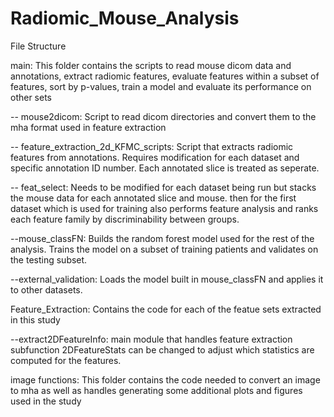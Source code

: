 # Radiomic_Mouse_Analysis

File Structure

main: This folder contains the scripts to read mouse dicom data and annotations, extract radiomic features, evaluate features within a subset of features, sort by p-values, train a model and evaluate its performance on other sets

-- mouse2dicom: Script to read dicom directories and convert them to the mha format used in feature extraction

-- feature_extraction_2d_KFMC_scripts: Script that extracts radiomic features from annotations. Requires modification for each dataset and specific annotation ID number. Each annotated slice is treated as seperate.

-- feat_select: Needs to be modified for each dataset being run but stacks the mouse data for each annotated slice and mouse. then for the first dataset which is used for training also performs feature analysis and ranks each feature family by discriminability between groups.

--mouse_classFN: Builds the random forest model used for the rest of the analysis. Trains the model on a subset of training patients and validates on the testing subset. 

--external_validation: Loads the model built in mouse_classFN and applies it to other datasets. 


Feature_Extraction: Contains the code for each of the featue sets extracted in this study

--extract2DFeatureInfo: main module that handles feature extraction subfunction 2DFeatureStats can be changed to adjust which statistics are computed for the features. 


image functions: This folder contains the code needed to convert an image to mha as well as handles generating some additional plots and figures used in the study

